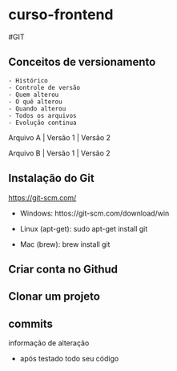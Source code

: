 # curso-frontend

#GIT

## Conceitos de versionamento

    - Histórico
    - Controle de versão
    - Quem alterou
    - O quê alterou
    - Quando alterou
    - Todos os arquivos
    - Evolução continua


Arquivo A | Versão 1 | Versão 2

Arquivo B | Versão 1 | Versão 2


## Instalação do Git

https://git-scm.com/

- Windows: httos://git-scm.com/download/win

- Linux (apt-get): sudo apt-get install git

- Mac (brew): brew install git

## Criar conta no Githud

## Clonar um projeto

## commits

informação de alteração 
- após testado todo seu código
